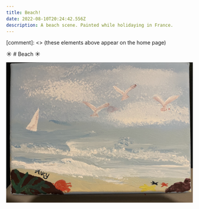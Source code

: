 ```yaml
---
title: Beach!
date: 2022-08-10T20:24:42.556Z
description: A beach scene. Painted while holidaying in France.
---
```

\[comment]: <> (these elements above appear on the home page)

:sunny: # Beach :sunny:

![](beach.jpg)
